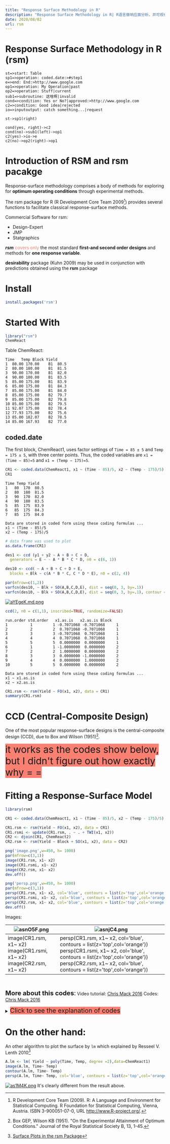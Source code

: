 ```yaml
---
title: "Response Surface Methodology in R"
description: "Response Surface Methodology in R| R语言做响应面分析，并可视化"
date: 2020/08/02
url: rsm
---
```


# Response Surface Methodology in R (rsm)

```flow
st=>start: Table
sp1=>operation: coded.date:>#step1
e=>end: End:>http://www.google.com
op1=>operation: My Operation|past
op2=>operation: Stuff|current
sub1=>subroutine: 这啥啊|invalid
cond=>condition: Yes or No?|approved:>http://www.google.com
c2=>condition: Good idea|rejected
io=>inputoutput: catch something...|request

st->sp1(right)

cond(yes, right)->c2
cond(no)->sub1(left)->op1
c2(yes)->io->e
c2(no)->op2(right)->op1
```

# Introduction of RSM and rsm pacakge

Response-surface methodology comprises a body of methods for exploring for **optimum operating conditions** through experimental methods.

The rsm package for R (R Development Core Team 2009[^1]) provides several functions to facilitate classical response-surface methods.

[^1]: R Development Core Team (2009). R: A Language and Environment for Statistical Computing. R Foundation for Statistical Computing, Vienna, Austria. ISBN 3-900051-07-0, URL http://www.R-project.org/.

Commercial Software for rsm:
- Design-Expert
- JMP
- Statgraphics

***rsm*** <span style="color:salmon">covers only</span> the most standard **first-and second order designs** and methods for **one response variable**.

**desirability** package (Kuhn 2009) may be used in conjunction with predictions obtained using the **rsm** package


# Install

```r
install.packages('rsm')
```
# Started With

```r
library("rsm")
ChemReact
```
Table ChemReact:
```
Time   Temp Block Yield
1  80.00 170.00    B1  80.5
2  80.00 180.00    B1  81.5
3  90.00 170.00    B1  82.0
4  90.00 180.00    B1  83.5
5  85.00 175.00    B1  83.9
6  85.00 175.00    B1  84.3
7  85.00 175.00    B1  84.0
8  85.00 175.00    B2  79.7
9  85.00 175.00    B2  79.8
10 85.00 175.00    B2  79.5
11 92.07 175.00    B2  78.4
12 77.93 175.00    B2  75.6
13 85.00 182.07    B2  78.5
14 85.00 167.93    B2  77.0
```
## <div id="step1">coded.date</div>
The first block, ChemReact1, uses factor settings of `Time = 85 ± 5` and `Temp = 175 ± 5`, with three center points. Thus, the coded variables are `x1 = (Time − 85)=5` and `x1 = (Temp − 175)=5`.

```r
CR1 <- coded.data(ChemReact1, x1 ~ (Time - 85)/5, x2 ~ (Temp - 175)/5)
CR1
```
```
Time Temp Yield
1   80  170  80.5
2   80  180  81.5
3   90  170  82.0
4   90  180  83.5
5   85  175  83.9
6   85  175  84.3
7   85  175  84.0

Data are stored in coded form using these coding formulas ...
x1 ~ (Time - 85)/5
x2 ~ (Temp - 175)/5
```

```r
# data frame was used to plot
as.data.frame(CR1)
```

```r
des1 <- ccd (y1 + y2 ~ A + B + C + D,
  generators = E ~ - A * B * C * D, n0 = c(6, 1))

des10 <- ccd( ~ A + B + C + D + E,
  blocks = Blk ~ c(A * B * C, C * D * E), n0 = c(2, 4))

par(mfrow=c(1,2))
varfcn(des10, ~ Blk + SO(A,B,C,D,E), dist = seq(0, 3, by=.1))
varfcn(des10, ~ Blk + SO(A,B,C,D,E), dist = seq(0, 3, by=.1), contour = TRUE)
```

[![aYEgeK.md.png](https://s1.ax1x.com/2020/08/02/aYEgeK.md.png)](https://imgchr.com/i/aYEgeK)

```r
ccd(2, n0 = c(1,1), inscribed=TRUE, randomize=FALSE)
```
```
run.order std.order   x1.as.is   x2.as.is Block
1          1         1 -0.7071068 -0.7071068     1
2          2         2  0.7071068 -0.7071068     1
3          3         3 -0.7071068  0.7071068     1
4          4         4  0.7071068  0.7071068     1
5          5         5  0.0000000  0.0000000     1
6          1         1 -1.0000000  0.0000000     2
7          2         2  1.0000000  0.0000000     2
8          3         3  0.0000000 -1.0000000     2
9          4         4  0.0000000  1.0000000     2
10         5         5  0.0000000  0.0000000     2

Data are stored in coded form using these coding formulas ...
x1 ~ x1.as.is
x2 ~ x2.as.is
```


```r
CR1.rsm <- rsm(Yield ~ FO(x1, x2), data = CR1)
summary(CR1.rsm)
```

# CCD (Central-Composite Design)
One of the most popular response-surface designs is the central-composite design (CCD), due to Box and Wilson (1951)[^2].

[^2]: Box GEP, Wilson KB (1951). "On the Experimental Attainment of Optimum Conditions." Journal of the Royal Statistical Society B, 13, 1-45.


<span style='background:salmon;font-size:30px'> it works as the codes show below, but I didn't figure out how exactly why = =</span>

# Fitting a Response-Surface Model

```r
library(rsm)

CR1 <- coded.data(ChemReact1, x1 ~ (Time - 85)/5, x2 ~ (Temp - 175)/5)

CR1.rsm <- rsm(Yield ~ FO(x1, x2), data = CR1)
CR1.rsmi <- update(CR1.rsm, . ~ . + TWI(x1, x2))
CR2 <- djoin(CR1, ChemReact2)
CR2.rsm <- rsm(Yield ~ Block + SO(x1, x2), data = CR2)

png('image.png',w=450, h= 1000)
par(mfrow=c(3,1))
image(CR1.rsm, x1~ x2)
image(CR1.rsmi, x1~ x2)
image(CR2.rsm, x1~ x2)
dev.off()

png('persp.png',w=450, h= 1000)
par(mfrow=c(3,1))
persp(CR1.rsm, x1~ x2, col='blue', contours = list(z='top',col='orange'))
persp(CR1.rsmi, x1~ x2, col='blue', contours = list(z='top',col='orange'))
persp(CR2.rsm, x1~ x2, col='blue', contours = list(z='top',col='orange'))  
dev.off()
```
Images:

|![asnO5F.png](https://s1.ax1x.com/2020/08/05/asnO5F.png)|![asnjC4.png](https://s1.ax1x.com/2020/08/05/asnjC4.png)|
|--|--|
|image(CR1.rsm, x1~ x2)<br>image(CR1.rsmi, x1~ x2)<br>image(CR2.rsm, x1~ x2)|persp(CR1.rsm, x1~ x2, col='blue', contours = list(z='top',col='orange'))<br>persp(CR1.rsmi, x1~ x2, col='blue', contours = list(z='top',col='orange'))<br>persp(CR2.rsm, x1~ x2, col='blue', contours = list(z='top',col='orange'))|

<br>

<span style="font-size:20px">**More about this codes**:</span>
Video tutorial: [Chris Mack 2016](https://www.youtube.com/watch?v=s5QWxvLsgLA&t=193s)
Codes: [Chris Mack 2016](http://www.lithoguru.com/scientist/statistics/DOE%20Response%20Surface.R)
<details>
  <summary><span style="background:salmon;font-size:20px"> Click to see the explanation of codes</span> </summary>

  ```r
  #--------------------------------------#
  #--- Response Surface Modeling in R ---#
  #--------------------------------------#

  #First, install and load the "rsm" package

  # install.packages("rsm")
  library(rsm)

  # Example generating a Box-Behnken design with three factors and two center points (no)
  bbd(3, n0 = 2, coding = list(x1 ~ (Force - 20)/3, x2 ~ (Rate - 50)/10, x3 ~ Polish - 4))


  # Example data set
  data = ChemReact
  plot(data)


  # The data set was collected in two blocks.
  # Block1 is a 2-level, two-factor factorial design with three repeated center points.
  # Block 2 is the Central Composite Design (circomscribed) with 3 center points.
  # The variables are Time = 85 +/- 5 and Temp = 175 +/- 5,
  # Thus, the coded variables are  x1 = (Time-85)/5 and x2 = (Temp-175)/5
  CR <- coded.data(ChemReact, x1 ~ (Time - 85)/5, x2 ~ (Temp - 175)/5)
  CR[1:7,]

  # Note: If the data are already coded, use as.coded.data() to convert to the proper coded data object

  # Let's work as though the first block (full factorial) has been finished,
  # and we'll fit a linear model, first order (FO), to it (Yield is the response)
  CR.rsm1 <- rsm(Yield ~ FO(x1, x2), data = CR, subset = (Block == "B1"))
  summary(CR.rsm1)

  #The fit is not very good.  Let's include the interaction term (TWI) and update the model, or start over with a new model (these two lines do the same thing)
  CR.rsm1.5 <- update(CR.rsm1, . ~ . + TWI(x1, x2))
  CR.rsm1.5 <- rsm(Yield ~ FO(x1, x2)+TWI(x1, x2), data = CR, subset = (Block == "B1"))
  summary(CR.rsm1.5)
  #This is no better!  The reason is the strong quadratic response, with the peak near the center.

  # Now let's assume the second block has been collected.  We use the SO (second order) function, which includes FO and TWI
  CR.rsm2 <- rsm(Yield ~ Block + SO(x1, x2), data = CR)
  summary(CR.rsm2)

  # The secondary point is a maximum (both eigenvalues are negative) and within the experimental design range (no extrapolation)

  # Also note that the block is significant, meaning that the processes shifted between the first set of data and the second.  This is not good.  The coefficient is -4.5, meaning the yield shifted down by 4.5% between the two blocks - a more significant effect than either temperatue or time!  This is most easily seen by looking at the repeat center points.

  # We can plot the fitted response as a contour plot.
  contour(CR.rsm2, ~ x1 + x2, at = summary(CR.rsm2)$canonical$xs)
  ```
</details>


# On the other hand:
An other algorithm to plot the surface by `lm` which explained by Resseel V. Lenth 2010[^3]

[^3]: [Surface Plots in the rsm Package](http://www2.uaem.mx/r-mirror/web/packages/rsm/vignettes/rsm-plots.pdf)
```r
A.lm <- lm( Yield ~ poly(Time, Temp, degree =2),data=ChemReact1)
image(A.lm, Time~ Temp)
contour(A.lm, Time~ Temp)
persp(A.lm, Time~ Temp, col='blue', contours = list(z='top',col='orange'))  
```
[![as1M4K.png](https://s1.ax1x.com/2020/08/05/as1M4K.png)](https://imgchr.com/i/as1M4K)
It's clearly different from the result above.
